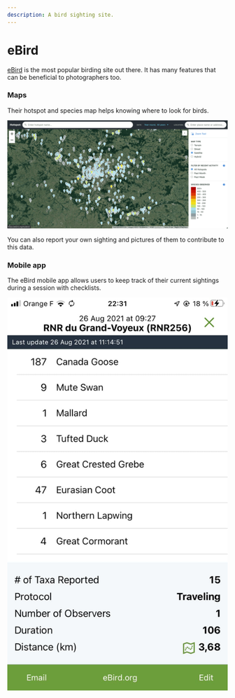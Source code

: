 ```yaml
---
description: A bird sighting site.
---
```


# eBird

[eBird](https://ebird.org/) is the most popular birding site out there. It has many features that can be beneficial to photographers too.

### Maps

Their hotspot and species map helps knowing where to look for birds.

![eBird hotspot map](../.gitbook/assets/screenshot-2021-08-27-at-22.24.56.png)

You can also report your own sighting and pictures of them to contribute to this data.

### Mobile app

The eBird mobile app allows users to keep track of their current sightings during a session with checklists.

![An eBird checklist](../.gitbook/assets/img_3afe025a8dab-1.jpeg)

